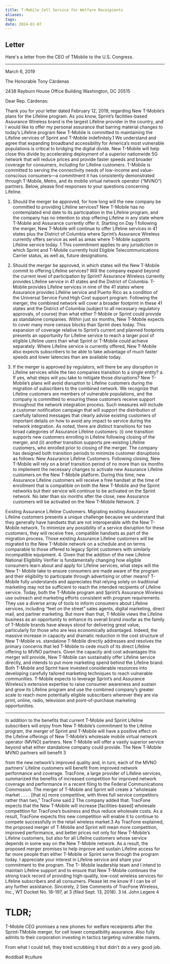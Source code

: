 ```yaml
---
title: T-Mobile Cell Service for Welfare Receipients
aliases: 
tags: 
date: 2024-01-07
---
```


## Letter

Here's a letter from the CEO of TMobile to the U.S. Congress.

--- 

March 6, 2019

The Honorable Tony Cárdenas

2438 Rayburn House Office Building Washington, DC 20515

Dear Rep. Cárdenas:

Thank you for your letter dated February 12, 2019, regarding New T-Mobile’s plans for the Lifeline program. As you know, Sprint’s facilities-based Assurance Wireless brand is the largest Lifeline provider in the country, and I would like to offer my personal assurance that barring material changes to today’s Lifeline program New T-Mobile is committed to maintaining the Lifeline services of Sprint and T-Mobile indefinitely.1
We understand and agree that expanding broadband accessibility for America’s most vulnerable populations is critical to bridging the digital divide. New T-Mobile will help close this divide by accelerating deployment of a superior nationwide 5G network that will reduce prices and provide faster speeds and broader coverage for consumers, including for Lifeline customers.
T-Mobile is committed to serving the connectivity needs of low-income and value-conscious consumers—a commitment it has consistently demonstrated through T-Mobile, Metro, and its mobile virtual network operator (“MVNO”) partners. Below, please find responses to your questions concerning Lifeline.
1. Should the merger be approved, for how long will the new company be committed to providing Lifeline services?
New T-Mobile has no contemplated end date to its participation in the Lifeline program, and the company has no intention to stop offering Lifeline in any state where T-Mobile and Assurance currently offer it. Starting on Day 1 following the merger, New T-Mobile will continue to offer Lifeline services in 41 states plus the District of Columbia where Sprint’s Assurance Wireless currently offers service as well as areas where T-Mobile supports Lifeline service today.
1 This commitment applies to any jurisdiction in which Sprint and T-Mobile currently hold Eligible Telecommunications Carrier status, as well as, future designations.
 
 2. Should the merger be approved, in which states will the New T-Mobile commit to offering Lifeline services? Will the company expand beyond the current level of participation by Sprint?
Assurance Wireless currently provides Lifeline service in 41 states and the District of Columbia. T-Mobile provides Lifeline services in nine of the 41 states where Assurance provides Lifeline service and Puerto Rico as a condition of the Universal Service Fund High Cost support program. Following the merger, the combined network will cover a broader footprint in these 41 states and the District of Columbia (subject to all necessary regulatory approvals, of course) than what either T-Mobile or Sprint could provide as standalone companies. Within just six months, New T-Mobile expects to cover many more census blocks than Sprint does today. This expansion of coverage relative to Sprint’s current and planned footprints presents an opportunity for Lifeline service to reach a larger pool of eligible Lifeline users than what Sprint or T-Mobile could achieve separately. Where Lifeline service is currently offered, New T-Mobile also expects subscribers to be able to take advantage of much faster speeds and lower latencies than are available today.
3. If the merger is approved by regulators, will there be any disruption in Lifeline services while the two companies transition to a single entity?
a. If yes, what steps will you take to mitigate those disruptions?
New T-Mobile’s plans will avoid disruption to Lifeline customers during the migration of subscribers to the combined network. We recognize that Lifeline customers are members of vulnerable populations, and the company is committed to ensuring these customers receive support throughout the network integration process. Such measures will include a customer notification campaign that will support the distribution of carefully tailored messages that clearly advise existing customers of important details on how to avoid any impact to service during the network integration.
As noted, there are distinct transitions for two broad categories of Assurance Lifeline customers: (i) one transition supports new customers enrolling in Lifeline following closing of the merger, and (ii) another transition supports pre-existing Lifeline customers, who enrolled prior to closing of the merger. The company has designed both transition periods to minimize customer disruptions as follows:
New Assurance Lifeline Customers. Following closing, New T-Mobile will rely on a brief transition period of no more than six months to implement the necessary changes to activate new Assurance Lifeline customers on the New T-Mobile platform. During this time, new Assurance Lifeline customers will receive a free handset at the time of enrollment that is compatible on both the New T-Mobile and the Sprint networks but their service will continue to be activated on the Sprint network. No later than six months after the close, new Assurance customers will be activated on the New T-Mobile Network.
2

 Existing Assurance Lifeline Customers. Migrating existing Assurance Lifeline customers presents a unique challenge because we understand that they generally have handsets that are not interoperable with the New T-Mobile network. To minimize any possibility of a service disruption for these customers, they will receive free, compatible handsets as part of the migration process. Those existing Assurance Lifeline customers will be migrated to the New T-Mobile network on a schedule and on terms comparable to those offered to legacy Sprint customers with similarly incompatible equipment.
4. Given that the addition of the new Lifeline National Eligibility Verifier is fundamentally changing how eligible consumers learn about and apply for Lifeline services, what steps will the New T- Mobile take to ensure consumers are made aware of the program and their eligibility to participate through advertising or other means?
T-Mobile fully understands and appreciates that relying solely on traditional marketing may not be sufficient to reach the intended recipients of Lifeline service. Today, both the T-Mobile program and Sprint’s Assurance Wireless use outreach and marketing efforts consistent with program requirements. They use a diverse array of tools to inform consumers about Lifeline services, including “feet on the street” sales agents, digital marketing, direct mail, and partner marketing. But more than that, T-Mobile views the Lifeline business as an opportunity to enhance its overall brand insofar as the family of T-Mobile brands have always stood for delivering great value, particularly for those who are less economically advantaged. Indeed, the massive increase in capacity and dramatic reduction in the cost structure of New T-Mobile vs. standalone T-Mobile directly addresses and resolves the primary concerns that led T-Mobile to cede much of its direct Lifeline offering to MVNO partners. Given the capacity and cost advantages this merger will provide, New T-Mobile can sustainably offer Lifeline service directly, and intends to put more marketing spend behind the Lifeline brand.
Both T-Mobile and Sprint have invested considerable resources into developing carefully tailored marketing techniques to reach vulnerable communities. T-Mobile expects to leverage Sprint’s and Assurance Wireless’s extensive expertise to raise consumer awareness and sustain and grow its Lifeline program and use the combined company’s greater scale to reach more potentially eligible subscribers wherever they are via print, online, radio, television and point-of-purchase marketing opportunities.
***
In addition to the benefits that current T-Mobile and Sprint Lifeline subscribers will enjoy from New T-Mobile’s commitment to the Lifeline program, the merger of Sprint and T-Mobile will have a positive effect on the Lifeline offerings of New T-Mobile’s wholesale mobile virtual network operator (MVNO) partners. New T-Mobile will offer a vastly superior service beyond what either standalone company could provide. The New T-Mobile MVNO partners will benefit
3

 from the new network’s improved quality and, in turn, each of the MVNO partners’ Lifeline customers will benefit from improved network performance and coverage.
TracFone, a large provider of Lifeline services, summarized the benefits of increased competition for improved network coverage and performance in a recent filing to the Federal Communications Commission. The merger of T-Mobile and Sprint will create a “wholesale market . . . . [that is] more competitive, with three full service competitors rather than two,” TracFone said.2 The company added that:
TracFone expects that the New T-Mobile will increase [facilities-based] wholesale competition for TracFone’s business and thus reduce wholesale costs. As a result, TracFone expects this new competition will enable it to continue to compete successfully in the retail wireless market.3
As TracFone explained, the proposed merger of T-Mobile and Sprint will mean more competition, improved performance, and better prices not only for New T-Mobile’s Lifeline customers, but also for all Lifeline customers whose service depends in some way on the New T-Mobile network. As a result, the proposed merger promises to help improve and sustain Lifeline access for far more people than either T-Mobile or Sprint serve through the program today.
I appreciate your interest in Lifeline service and share your commitment to the program. The T- Mobile leadership team and I intend to maintain Lifeline support and to ensure that New T-Mobile continues the strong track record of providing high-quality, low-cost wireless services for Lifeline subscribers and all consumers. Please let me know if I can be of any further assistance.
Sincerely,
2 See Comments of TracFone Wireless, Inc., WT Docket No. 18-197, at 3 (filed Sept. 13, 2018). 3 Id.
John Legere
  4

# TLDR;

T-Mobile CEO promises a new phones for welfare receipients after the Sprint-TMobile merger, for cell tower compatibility assurance. Also fully admits to their corporation investing in tactics targeting vulnerable marets.

From what I could tell, they tried scrubbing it but didn't do a very good job.

#oddball #culture
